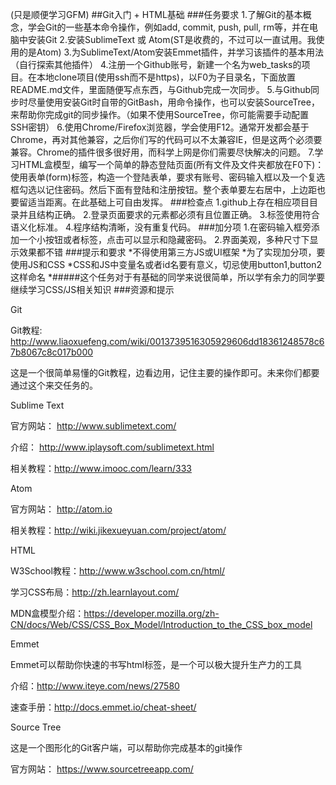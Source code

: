 (只是顺便学习GFM)
##Git入门 + HTML基础 
###任务要求
    1.了解Git的基本概念，学会Git的一些基本命令操作，例如add, commit, push, pull, rm等，并在电脑中安装Git
    2.安装SublimeText 或 Atom(ST是收费的，不过可以一直试用。我使用的是Atom)
    3.为SublimeText/Atom安装Emmet插件，并学习该插件的基本用法（自行探索其他插件）
    4.注册一个Github账号，新建一个名为web_tasks的项目。在本地clone项目(使用ssh而不是https)，以F0为子目录名，下面放置README.md文件，里面随便写点东西，与Github完成一次同步。
    5.与Github同步时尽量使用安装Git时自带的GitBash，用命令操作，也可以安装SourceTree，来帮助你完成git的同步操作。（如果不使用SourceTree，你可能需要手动配置SSH密钥）
    6.使用Chrome/Firefox浏览器，学会使用F12。通常开发都会基于Chrome，再对其他兼容，之后你们写的代码可以不太兼容IE，但是这两个必须要兼容。Chrome的插件很多很好用，而科学上网是你们需要尽快解决的问题。
    7.学习HTML盒模型，编写一个简单的静态登陆页面(所有文件及文件夹都放在F0下)：使用表单(form)标签，构造一个登陆表单，要求有账号、密码输入框以及一个复选框勾选以记住密码。然后下面有登陆和注册按钮。整个表单要左右居中，上边距也要留适当距离。在此基础上可自由发挥。
###检查点
    1.github上存在相应项目目录并且结构正确。
    2.登录页面要求的元素都必须有且位置正确。
    3.标签使用符合语义化标准。
    4.程序结构清晰，没有重复代码。
###加分项
    1.在密码输入框旁添加一个小按钮或者标签，点击可以显示和隐藏密码。
    2.界面美观，多种尺寸下显示效果都不错
###提示和要求
*不得使用第三方JS或UI框架
*为了实现加分项，要使用JS和CSS
*CSS和JS中变量名或者id名要有意义，切忌使用button1,button2这样命名
*#####这个任务对于有基础的同学来说很简单，所以学有余力的同学要继续学习CSS/JS相关知识
###资源和提示

Git

Git教程: http://www.liaoxuefeng.com/wiki/0013739516305929606dd18361248578c67b8067c8c017b000

这是一个很简单易懂的Git教程，边看边用，记住主要的操作即可。未来你们都要通过这个来交任务的。

Sublime Text

官方网站： http://www.sublimetext.com/

介绍： http://www.iplaysoft.com/sublimetext.html

相关教程：http://www.imooc.com/learn/333

Atom

官方网站： http://atom.io

相关教程：http://wiki.jikexueyuan.com/project/atom/

HTML

W3School教程：http://www.w3school.com.cn/html/

学习CSS布局：http://zh.learnlayout.com/

MDN盒模型介绍：https://developer.mozilla.org/zh-CN/docs/Web/CSS/CSS_Box_Model/Introduction_to_the_CSS_box_model

Emmet

Emmet可以帮助你快速的书写html标签，是一个可以极大提升生产力的工具

介绍：http://www.iteye.com/news/27580

速查手册：http://docs.emmet.io/cheat-sheet/

Source Tree

这是一个图形化的Git客户端，可以帮助你完成基本的git操作

官方网站： https://www.sourcetreeapp.com/
